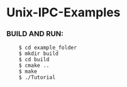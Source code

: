 # Unix-IPC-Examples

### BUILD AND RUN: 

``` 
    $ cd example_folder
    $ mkdir build
    $ cd build
    $ cmake ..
    $ make
    $ ./Tutorial
```    